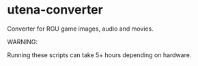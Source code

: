 # utena-converter
Converter for RGU game images, audio and movies.

WARNING:

Running these scripts can take 5+ hours depending on hardware. 
